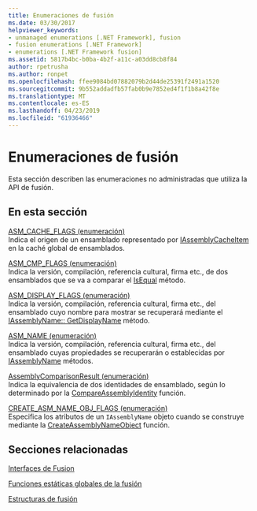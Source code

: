 ```yaml
---
title: Enumeraciones de fusión
ms.date: 03/30/2017
helpviewer_keywords:
- unmanaged enumerations [.NET Framework], fusion
- fusion enumerations [.NET Framework]
- enumerations [.NET Framework fusion]
ms.assetid: 5817b4bc-b0ba-4b2f-a11c-a03dd8cb8f84
author: rpetrusha
ms.author: ronpet
ms.openlocfilehash: ffee9084bd07882079b2d44de25391f2491a1520
ms.sourcegitcommit: 9b552addadfb57fab0b9e7852ed4f1f1b8a42f8e
ms.translationtype: MT
ms.contentlocale: es-ES
ms.lasthandoff: 04/23/2019
ms.locfileid: "61936466"
---
```

# <a name="fusion-enumerations"></a>Enumeraciones de fusión
Esta sección describen las enumeraciones no administradas que utiliza la API de fusión.  
  
## <a name="in-this-section"></a>En esta sección  
 [ASM_CACHE_FLAGS (enumeración)](../../../../docs/framework/unmanaged-api/fusion/asm-cache-flags-enumeration.md)  
 Indica el origen de un ensamblado representado por [IAssemblyCacheItem](../../../../docs/framework/unmanaged-api/fusion/iassemblycacheitem-interface.md) en la caché global de ensamblados.  
  
 [ASM_CMP_FLAGS (enumeración)](../../../../docs/framework/unmanaged-api/fusion/asm-cmp-flags-enumeration.md)  
 Indica la versión, compilación, referencia cultural, firma etc., de dos ensamblados que se va a comparar el [IsEqual](../../../../docs/framework/unmanaged-api/fusion/iassemblyname-isequal-method.md) método.  
  
 [ASM_DISPLAY_FLAGS (enumeración)](../../../../docs/framework/unmanaged-api/fusion/asm-display-flags-enumeration.md)  
 Indica la versión, compilación, referencia cultural, firma etc., del ensamblado cuyo nombre para mostrar se recuperará mediante el [IAssemblyName:: GetDisplayName](../../../../docs/framework/unmanaged-api/fusion/iassemblyname-getdisplayname-method.md) método.  
  
 [ASM_NAME (enumeración)](../../../../docs/framework/unmanaged-api/fusion/asm-name-enumeration.md)  
 Indica la versión, compilación, referencia cultural, firma etc., del ensamblado cuyas propiedades se recuperarán o establecidas por [IAssemblyName](../../../../docs/framework/unmanaged-api/fusion/iassemblyname-interface.md) métodos.  
  
 [AssemblyComparisonResult (enumeración)](../../../../docs/framework/unmanaged-api/fusion/assemblycomparisonresult-enumeration.md)  
 Indica la equivalencia de dos identidades de ensamblado, según lo determinado por la [CompareAssemblyIdentity](../../../../docs/framework/unmanaged-api/fusion/compareassemblyidentity-function.md) función.  
  
 [CREATE_ASM_NAME_OBJ_FLAGS (enumeración)](../../../../docs/framework/unmanaged-api/fusion/create-asm-name-obj-flags-enumeration.md)  
 Especifica los atributos de un `IAssemblyName` objeto cuando se construye mediante la [CreateAssemblyNameObject](../../../../docs/framework/unmanaged-api/fusion/createassemblynameobject-function.md) función.  
  
## <a name="related-sections"></a>Secciones relacionadas  
 [Interfaces de Fusion](../../../../docs/framework/unmanaged-api/fusion/fusion-interfaces.md)  
  
 [Funciones estáticas globales de la fusión](../../../../docs/framework/unmanaged-api/fusion/fusion-global-static-functions.md)  
  
 [Estructuras de fusión](../../../../docs/framework/unmanaged-api/fusion/fusion-structures.md)
